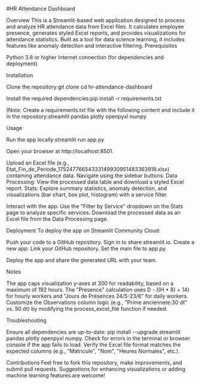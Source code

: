 #HR Attendance Dashboard

Overview
This is a Streamlit-based web application designed to process and analyze HR attendance data from Excel files. It calculates employee presence, generates styled Excel reports, and provides visualizations for attendance statistics. Built as a tool for data science learning, it includes features like anomaly detection and interactive filtering.
Prerequisites

Python 3.8 or higher
Internet connection (for dependencies and deployment)

Installation

Clone the repository:git clone <repository-url>
cd hr-attendance-dashboard

Install the required dependencies:pip install -r requirements.txt

(Note: Create a requirements.txt file with the following content and include it in the repository:streamlit
pandas
plotly
openpyxl
numpy

Usage

Run the app locally:streamlit run app.py

Open your browser at http://localhost:8501.

Upload an Excel file (e.g., Etat_Fin_de_Periode_17524776654333149930951483363918.xlsx) containing attendance data.
Navigate using the sidebar buttons:
Data Processing: View the processed data table and download a styled Excel report.
Stats: Explore summary statistics, anomaly detection, and visualizations (bar chart, box plot, histogram) with a service filter.

Interact with the app:
Use the "Filter by Service" dropdown on the Stats page to analyze specific services.
Download the processed data as an Excel file from the Data Processing page.

Deployment
To deploy the app on Streamlit Community Cloud:

Push your code to a GitHub repository.
Sign in to share.streamlit.io.
Create a new app:
Link your GitHub repository.
Set the main file to app.py.

Deploy the app and share the generated URL with your team.

Notes

The app caps visualization y-axes at 300 for readability, based on a maximum of 192 hours.
The "Presence" calculation uses D - ((H \* 8) + 14) for hourly workers and "Jours de Présences 24/5-23/6" for daily workers.
Customize the Observations column logic (e.g., "Prime anciennete:30 dt" vs. 50 dt) by modifying the process_excel_file function if needed.

Troubleshooting

Ensure all dependencies are up-to-date: pip install --upgrade streamlit pandas plotly openpyxl numpy.
Check for errors in the terminal or browser console if the app fails to load.
Verify the Excel file format matches the expected columns (e.g., "Matricule", "Nom", "Heures Normales", etc.).

Contributions
Feel free to fork this repository, make improvements, and submit pull requests. Suggestions for enhancing visualizations or adding machine learning features are welcome!
